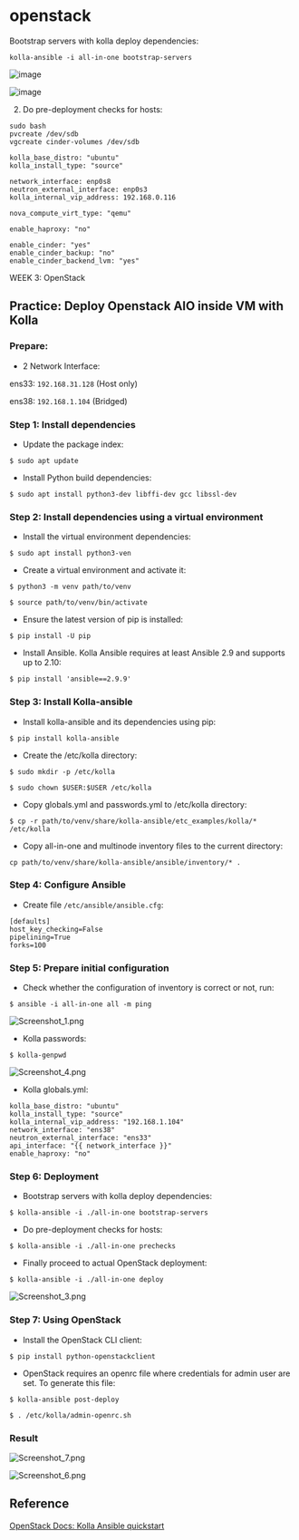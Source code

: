 # openstack
 Bootstrap servers with kolla deploy dependencies:

```
kolla-ansible -i all-in-one bootstrap-servers
```

![image](https://user-images.githubusercontent.com/83031380/120115204-ce9f1580-c1ac-11eb-82cd-f5f8971dbaf0.png)

![image](https://user-images.githubusercontent.com/83031380/120115210-d3fc6000-c1ac-11eb-9539-8829ede30fb2.png)

2. Do pre-deployment checks for hosts:

```
sudo bash
pvcreate /dev/sdb
vgcreate cinder-volumes /dev/sdb
```

```
kolla_base_distro: "ubuntu"
kolla_install_type: "source"

network_interface: enp0s8
neutron_external_interface: enp0s3
kolla_internal_vip_address: 192.168.0.116

nova_compute_virt_type: "qemu"

enable_haproxy: "no"

enable_cinder: "yes"
enable_cinder_backup: "no"
enable_cinder_backend_lvm: "yes"
```
 WEEK 3: OpenStack

## Practice: Deploy Openstack AIO inside VM with Kolla

### Prepare:

- 2 Network Interface:

ens33: `192.168.31.128` (Host only)

ens38: `192.168.1.104` (Bridged)

### Step 1: Install dependencies

- Update the package index:

```
$ sudo apt update
```

- Install Python build dependencies:

```
$ sudo apt install python3-dev libffi-dev gcc libssl-dev
```

### Step 2: Install dependencies using a virtual environment

- Install the virtual environment dependencies:

```
$ sudo apt install python3-ven
```

- Create a virtual environment and activate it:

```
$ python3 -m venv path/to/venv

$ source path/to/venv/bin/activate
```
- Ensure the latest version of pip is installed:

```
$ pip install -U pip
```

- Install Ansible. Kolla Ansible requires at least Ansible 2.9 and supports up to 2.10:

```
$ pip install 'ansible==2.9.9'
```

### Step 3: Install Kolla-ansible

- Install kolla-ansible and its dependencies using pip:

```
$ pip install kolla-ansible
```

- Create the /etc/kolla directory:

```
$ sudo mkdir -p /etc/kolla

$ sudo chown $USER:$USER /etc/kolla
```

- Copy globals.yml and passwords.yml to /etc/kolla directory:

```
$ cp -r path/to/venv/share/kolla-ansible/etc_examples/kolla/* /etc/kolla
```

- Copy all-in-one and multinode inventory files to the current directory:

```
cp path/to/venv/share/kolla-ansible/ansible/inventory/* .
```

### Step 4: Configure Ansible

- Create file `/etc/ansible/ansible.cfg`:

```
[defaults]
host_key_checking=False
pipelining=True
forks=100
```

### Step 5: Prepare initial configuration

- Check whether the configuration of inventory is correct or not, run:

```
$ ansible -i all-in-one all -m ping
```

![Screenshot_1.png](https://github.com/dobuithanhnam/Viettel-Digital-Talent-2021/blob/main/Week3/pic1/Screenshot_1.png)

- Kolla passwords:

```
$ kolla-genpwd
```

![Screenshot_4.png](https://github.com/dobuithanhnam/Viettel-Digital-Talent-2021/blob/main/Week3/pic1/Screenshot_4.png)

- Kolla globals.yml:

```
kolla_base_distro: "ubuntu"
kolla_install_type: "source"
kolla_internal_vip_address: "192.168.1.104"
network_interface: "ens38"
neutron_external_interface: "ens33"
api_interface: "{{ network_interface }}"
enable_haproxy: "no"
```

### Step 6: Deployment

- Bootstrap servers with kolla deploy dependencies:

```
$ kolla-ansible -i ./all-in-one bootstrap-servers
```

- Do pre-deployment checks for hosts:

```
$ kolla-ansible -i ./all-in-one prechecks
```

- Finally proceed to actual OpenStack deployment:

```
$ kolla-ansible -i ./all-in-one deploy
```

![Screenshot_3.png](https://github.com/dobuithanhnam/Viettel-Digital-Talent-2021/blob/main/Week3/pic1/Screenshot_3.png)

### Step 7: Using OpenStack

- Install the OpenStack CLI client:

```
$ pip install python-openstackclient
```

- OpenStack requires an openrc file where credentials for admin user are set. To generate this file:

```
$ kolla-ansible post-deploy

$ . /etc/kolla/admin-openrc.sh
```

### Result

![Screenshot_7.png](https://github.com/dobuithanhnam/Viettel-Digital-Talent-2021/blob/main/Week3/pic1/Screenshot_7.png)

![Screenshot_6.png](https://github.com/dobuithanhnam/Viettel-Digital-Talent-2021/blob/main/Week3/pic1/Screenshot_6.png)

## Reference

[OpenStack Docs: Kolla Ansible quickstart](https://docs.openstack.org/kolla-ansible/latest/user/quickstart.html)
